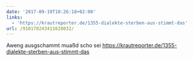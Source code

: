 ```yaml
---
date: '2017-09-19T18:26:18+02:00'
links:
  - 'https://krautreporter.de/1355-dialekte-sterben-aus-stimmt-das'
url: /910178243411628032/
---
```

Aweng ausgschammt muaßd scho sei https://krautreporter.de/1355-dialekte-sterben-aus-stimmt-das
